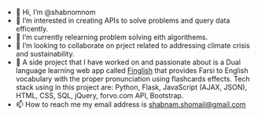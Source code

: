 - 👋 Hi, I’m @shabnomnom
- 👀 I’m interested in creating APIs to solve problems and query data efficently. 
- 🌱 I’m currently relearning problem solving eith algorithems. 
- 💞️ I’m looking to collaborate on prject related to addressing climate crisis and sustainability.
- 💞️ A side project that I have worked on and passionate about is a Dual language learning web app called [Finglish](https://github.com/shabnomnom/Finglish ) that provides Farsi to English vocabulary with the proper pronunciation using flashcards effects. Tech stack using in this project are: Python, Flask, JavaScript (AJAX, JSON), HTML, CSS, SQL, jQuery, forvo.com API, Bootstrap. 
- 📫 How to reach me  my email address is shabnam.shomail@gmail.com

<!---
shabnomnom/shabnomnom is a ✨ special ✨ repository because its `README.md` (this file) appears on your GitHub profile.
You can click the Preview link to take a look at your changes.
--->

